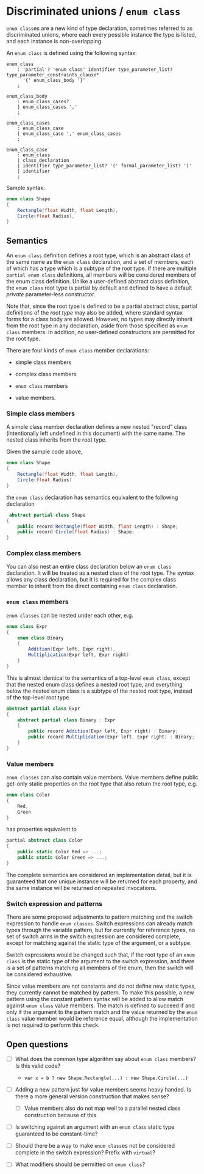 
# Discriminated unions / `enum class`

`enum class`es are a new kind of type declaration, sometimes referred to as discriminated unions,
where each every possible instance the type is listed, and each instance is non-overlapping.

An `enum class` is defined using the following syntax:

```antlr
enum_class
    : 'partial'? 'enum class' identifier type_parameter_list? type_parameter_constraints_clause* 
      '{' enum_class_body '}'
    ;

enum_class_body
    : enum_class_cases?
    | enum_class_cases ','
    ;

enum_class_cases
    : enum_class_case
    | enum_class_case ',' enum_class_cases
    ;

enum_class_case
    : enum_class
    | class_declaration
    | identifier type_parameter_list? '(' formal_parameter_list? ')'
    | identifier
    ;

```

Sample syntax:

```C#
enum class Shape
{
    Rectangle(float Width, float Length),
    Circle(float Radius),
}
```

## Semantics

An `enum class` definition defines a root type, which is an abstract class of the same name as
the `enum class` declaration, and a set of members, each of which has a type which is a subtype
of the root type. If there are multiple `partial enum class` definitions, all members will be
considered members of the enum class definition. Unlike a user-defined abstract class definition,
the `enum class` root type is partial by default and defined to have a default *private*
parameter-less constructor.

Note that, since the root type is defined to be a partial abstract class, partial definitions of
the *root type* may also be added, where standard syntax forms for a class body are allowed.
However, no types may directly inherit from the root type in any declaration, aside from those
specified as `enum class` members. In addition, no user-defined constructors are permitted for
the root type.

There are four kinds of `enum class` member declarations:

* simple class members

* complex class members

* `enum class` members

* value members.

### Simple class members

A simple class member declaration defines a new nested "record" class (intentionally left undefined in
this document) with the same name. The nested class inherits from the root type.

Given the sample code above,

```C#
enum class Shape
{
    Rectangle(float Width, float Length),
    Circle(float Radius)
}
```

the `enum class` declaration has semantics equivalent to the following declaration

```C#
 abstract partial class Shape
{
    public record Rectangle(float Width, float Length) : Shape;
    public record Circle(float Radius) : Shape;
}
```

### Complex class members

You can also nest an entire class declaration below an `enum class` declaration. It will be treated as
a nested class of the root type. The syntax allows any class declaration, but it is required for the
complex class member to inherit from the direct containing `enum class` declaration. 

### `enum class` members

`enum classes` can be nested under each other, e.g.

```C#
enum class Expr
{
    enum class Binary
    {
        Addition(Expr left, Expr right),
        Multiplication(Expr left, Expr right)
    }
}
```

This is almost identical to the semantics of a top-level `enum class`, except that
the nested enum class defines a nested root type, and everything below the nested enum
class is a subtype of the nested root type, instead of the top-level root type.

```C#
abstract partial class Expr
{
    abstract partial class Binary : Expr
    {
        public record Addition(Expr left, Expr right) : Binary;
        public record Multiplication(Expr left, Expr right) : Binary;
    }
}
```

### Value members

`enum classes` can also contain value members. Value members define public get-only static
properties on the root type that also return the root type, e.g.

```C#
enum class Color
{
    Red,
    Green
}
```

has properties equivalent to

```C#
partial abstract class Color
{
    public static Color Red => ...;
    public static Color Green => ...;
}
```

The complete semantics are considered an implementation detail, but it is guaranteed that
one unique instance will be returned for each property, and the same instance will be returned
on repeated invocations.


### Switch expression and patterns

There are some proposed adjustments to pattern matching and the switch expression to handle
`enum classes`. Switch expressions can already match types through the variable pattern, but
for currently for reference types, no set of switch arms in the switch expression are considered
complete, except for matching against the static type of the argument, or a subtype.

Switch expressions would be changed such that, if the root type of an `enum class` is the static
type of the argument to the switch expression, and there is a set of patterns matching all
members of the enum, then the switch will be considered exhaustive.

Since value members are not constants and do not define new static types, they currently cannot
be matched by pattern. To make this possible, a new pattern using the constant pattern syntax
will be added to allow match against `enum class` value members. The match is defined to succeed
if and only if the argument to the pattern match and the value returned by the `enum class` value
member would be reference equal, although the implementation is not required to perform this
check.


## Open questions

- [ ] What does the common type algorithm say about `enum class` members? Is this valid code?
    * `var x = b ? new Shape.Rectangle(...) : new Shape.Circle(...)`

- [ ] Adding a new pattern just for value members seems heavy handed. Is there a more general version
      construction that makes sense?
    - [ ] Value members also do not map well to a parallel nested class construction because of this

- [ ] Is switching against an argument with an `enum class` static type guaranteed to be constant-time?

- [ ] Should there be a way to make `enum class`es not be considered complete in the switch
      expression? Prefix with `virtual`?

- [ ] What modifiers should be permitted on `enum class`?

